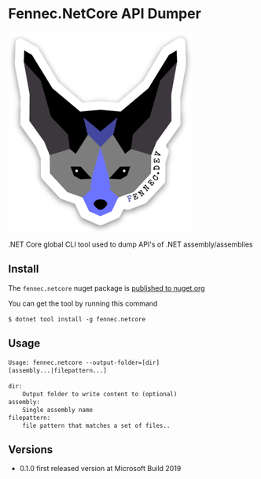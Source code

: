 # Fennec.NetCore API Dumper

![Fennec](fennec.png)

.NET Core global CLI tool used to dump API's of .NET assembly/assemblies


## Install

The `fennec.netcore` nuget package is [published to nuget.org](https://www.nuget.org/packages/fennec.netcore/)

You can get the tool by running this command

`$ dotnet tool install -g fennec.netcore`

## Usage

    Usage: fennec.netcore --output-folder=[dir] [assembly...|filepattern...]

    dir:
        Output folder to write content to (optional)
    assembly:
        Single assembly name
    filepattern:
        file pattern that matches a set of files..

## Versions

- 0.1.0 first released version at Microsoft Build 2019